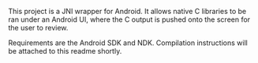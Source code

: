This project is a JNI wrapper for Android. It allows native C libraries to be ran under an Android UI, where the C output is pushed onto the screen for the user to review.

Requirements are the Android SDK and NDK. Compilation instructions will be attached to this readme shortly.
